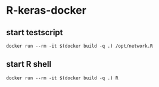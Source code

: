 # R-keras-docker

## start testscript

```
docker run --rm -it $(docker build -q .) /opt/network.R
```

## start R shell

```
docker run --rm -it $(docker build -q .) R
```